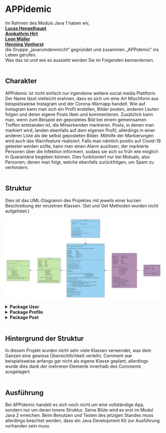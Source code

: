# APPidemic


Im Rahmen des Moduls Java 1 haben wir, <br>
**[Lucas Hengelhaupt](https://github.com/Diafreak)** <br>
**[Annkathrin Hirt](https://github.com/AnkaMulm)**   <br>
**[Leon Müller](https://github.com/DerNoobzockt)**   <br>
**[Henning Venhorst](https://github.com/HenningCV)** <br>
die Gruppe „javarumdennnicht“ gegründet und zusammen „APPidemic“ ins Leben gerufen. <br>
Was das ist und wie es aussieht werden Sie im Folgenden kennenlernen.
<br><br>


## Charakter

APPidemic ist nicht einfach nur irgendeine weitere social media Plattform.
Der Name lässt vielleicht erahnen, dass es sich um eine Art Mischform aus beispielsweise Instagram und der Corona-Warnapp handelt.
Wie auf Instagram kann man sich ein Profil erstellen, Bilder posten, anderen Leuten folgen und deren eigene Posts liken und kommentieren.
Zusätzlich kann man, wenn zum Beispiel ein gepostetes Bild bei einem gemeinsamen Treffen entstanden ist, die Mitwirkenden markieren.
Posts, in denen man markiert wird, landen ebenfalls auf dem eigenen Profil, allerdings in einer anderen Liste als die selbst geposteten Bilder.
Mithilfe der Markierungen wird auch das Warnfeature realisiert.
Falls man nämlich positiv auf Covid-19 getestet werden sollte, kann man einen Alarm auslösen, der markierte Personen über die Infektion informiert,
sodass sie sich so früh wie möglich in Quarantäne begeben können.
Dies funktioniert nur bei Mutuals, also Personen, denen man folgt, welche ebenfalls zurückfolgen, um Spam zu verhindern.<br><br>



## Struktur

Dies ist das UML-Diagramm des Projektes mit jeweils einer kurzen Beschreibung der einzelnen Klassen.
(Set und Get Methoden wurden nicht aufgelistet.)

![UML](https://github.com/fh-erfurt/APPidemic/blob/main/ProjectDocumentation/pictures/uml_appidemic.png)



<details>

**<summary>Package User</summary>**

_**User**_ <br>
Die User-Klasse steht für den Benutzer und speichert persönliche Daten wie Geburtsdatum, Vor- und Nachname.
Außerdem müssen Nutzername, E-Mail-Adresse und Passwort angegeben werden, die später auch geändert werden können.
<br><br>

_**UserList**_ <br>
Die Klasse UserList stellt eine Liste an Usern dar und imitiert dadurch sozusagen eine Datenbank und Datenbankeinträge.

![package_user](https://github.com/fh-erfurt/APPidemic/blob/main/ProjectDocumentation/pictures/package_user.png)
</details>


<details>

**<summary>Package Profile</summary>**

_**Profile**_ <br>
Die Profile-Klasse ist das Herzstück des Projekts, da das meiste über diese Klasse abläuft.
Man kann eine Biografie erstellen und bearbeiten, Leuten folgen und entfolgen, sowohl Follower- als auch
FollowingListen einsehen und verschiedene Privatsphäre-Einstellungen festlegen. Weiterhin kann man Posts erstellen,
die dann auf dem eigenen Profil und ebenso auf den Profilen der potenziell markierten Personen zu sehen sind.
Außerdem kann man den Corona-Alarm an alle markierten Personen aussenden.
<br><br>

_**ProfileList**_ <br>
Die Klasse ProfileList dient der Darstellung der Follower und Following Listen.
Sie dient hauptsächlich der Übersichtlichkeit, da dies auch mittels ArrayListe realisiert werden könnte.

![package_profile](https://github.com/fh-erfurt/APPidemic/blob/main/ProjectDocumentation/pictures/package_profile.png)
</details>


<details>

**<summary>Package Post</summary>**

_**Post**_ <br>
Die Posts bringen Leben in eine social media Plattform.
Ein Post enthält den bzw. die Autor:in, die markierten Personen, eine Postbeschreibung sowie Zeitpunkt und Ort.
Das Bild an sich wird hier durch eine Bildbeschreibung realisiert, da keine Datenbankanbindung vorhanden ist und somit keine Bilder gespeichert werden.
Der gesamte Post wird erst vervollständigt, wenn er mittels zugehöriger Methode submitted wird.
Weiterhin können bei einem Post auch die Likes und die Liked By Liste, sowie die Kommentare eingesehen werden.
<br><br>

_**Comment**_ <br>
Die Kommentare unter einem Post bestehen aus einer Liste von Comment-Klassen.
Die Klasse an sich ist recht klein und besteht nur aus dem Kommentar an sich, dem bzw. der Autor:in und dem Konstruktor.
Die Bearbeitung des Kommentars wird durch die get und set Methoden ermöglicht.

![package_post](https://github.com/fh-erfurt/APPidemic/blob/main/ProjectDocumentation/pictures/package_post.png)
</details>
<br>



## Hintergrund der Struktur

In diesem Projekt wurden nicht sehr viele Klassen verwendet, was dem Ganzen eine gewisse Übersichtlichkeit verleiht.
Comment war beispielsweise anfangs gar nicht als eigene Klasse geplant,
allerdings wurde dies dank der mehreren Elemente innerhalb des Comments ausgelagert.
<br><br>



## Ausführung

Bei APPidemic handelt es sich noch nicht um eine vollständige App, sondern nur um deren innere Struktur.
Seine Blüte wird es erst im Modul Java 2 erreichen.
Beim Benutzen und Testen des jetzigen Standes muss allerdings beachtet werden,
dass ein Java Development Kit zur Ausführung vorhanden sein muss.